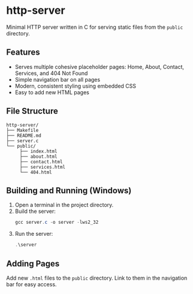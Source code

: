 # http-server

Minimal HTTP server written in C for serving static files from the `public` directory.

## Features
- Serves multiple cohesive placeholder pages: Home, About, Contact, Services, and 404 Not Found
- Simple navigation bar on all pages
- Modern, consistent styling using embedded CSS
- Easy to add new HTML pages

## File Structure

```
http-server/
├── Makefile
├── README.md
├── server.c
└── public/
	 ├── index.html
	 ├── about.html
	 ├── contact.html
	 ├── services.html
	 └── 404.html
```

## Building and Running (Windows)

1. Open a terminal in the project directory.
2. Build the server:
	```powershell
	gcc server.c -o server -lws2_32
	```
3. Run the server:
	```powershell
	.\server
	```

## Adding Pages

Add new `.html` files to the `public` directory. Link to them in the navigation bar for easy access.

